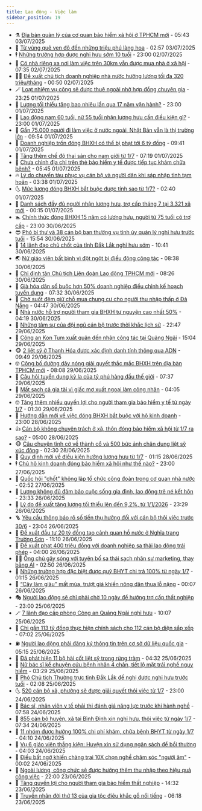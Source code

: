 ```yaml
---
title: Lao động - Việc làm
sidebar_position: 19
---
```


<!-- dantri-lao-dong-viec-lam:START -->
- ⚗️ [Địa bàn quản lý của cơ quan bảo hiểm xã hội ở TPHCM mới](https://dantri.com.vn/lao-dong-viec-lam/dia-ban-quan-ly-cua-co-quan-bao-hiem-xa-hoi-o-tphcm-moi-20250703123559261.htm) - 05:43 03/07/2025
- 🙉 [Từ vùng quê ven đô đến những triệu phú làng hoa](https://dantri.com.vn/lao-dong-viec-lam/tu-vung-que-ven-do-den-nhung-trieu-phu-lang-hoa-20250703085235129.htm) - 02:57 03/07/2025
- 🕴 [Những trường hợp được nghỉ hưu sớm 10 tuổi](https://dantri.com.vn/lao-dong-viec-lam/nhung-truong-hop-duoc-nghi-huu-som-10-tuoi-20250702163559596.htm) - 23:00 02/07/2025
- 🧐 [Có nhà riêng xa nơi làm việc trên 30km vẫn được mua nhà ở xã hội](https://dantri.com.vn/lao-dong-viec-lam/co-nha-rieng-xa-noi-lam-viec-tren-30km-van-duoc-mua-nha-o-xa-hoi-20250702121005119.htm) - 07:35 02/07/2025
- 🧑‍💻 [Đề xuất chủ tịch doanh nghiệp nhà nước hưởng lương tối đa 320 triệu/tháng](https://dantri.com.vn/lao-dong-viec-lam/de-xuat-chu-tich-doanh-nghiep-nha-nuoc-huong-luong-toi-da-320-trieuthang-20250630110957461.htm) - 00:50 02/07/2025
- 🪄 [Loạt nhiệm vụ công sẽ được thuê ngoài nhờ hợp đồng chuyên gia](https://dantri.com.vn/lao-dong-viec-lam/loat-nhiem-vu-cong-se-duoc-thue-ngoai-nho-hop-dong-chuyen-gia-20250702010915654.htm) - 23:25 01/07/2025
- 🦣 [Lương tối thiểu tăng bao nhiêu lần qua 17 năm vận hành?](https://dantri.com.vn/noi-vu/luong-toi-thieu-tang-bao-nhieu-lan-qua-17-nam-van-hanh-20250701113404965.htm) - 23:00 01/07/2025
- 🎡 [Lao động nam 60 tuổi, nữ 55 tuổi nhận lương hưu cần điều kiện gì?](https://dantri.com.vn/lao-dong-viec-lam/lao-dong-nam-60-tuoi-nu-55-tuoi-nhan-luong-huu-can-dieu-kien-gi-20250630200222934.htm) - 23:00 01/07/2025
- 🦍 [Gần 75.000 người đi làm việc ở nước ngoài, Nhật Bản vẫn là thị trường lớn](https://dantri.com.vn/lao-dong-viec-lam/gan-75000-nguoi-di-lam-viec-o-nuoc-ngoai-nhat-ban-van-la-thi-truong-lon-20250701164947459.htm) - 09:54 01/07/2025
- 🫶 [Doanh nghiệp trốn đóng BHXH có thể bị phạt tới 6 tỷ đồng](https://dantri.com.vn/lao-dong-viec-lam/doanh-nghiep-tron-dong-bhxh-co-the-bi-phat-toi-6-ty-dong-20250701103946062.htm) - 09:41 01/07/2025
- 🥸 [Tăng thêm chế độ thai sản cho nam giới từ 1/7](https://dantri.com.vn/lao-dong-viec-lam/tang-them-che-do-thai-san-cho-nam-gioi-tu-17-20250701115637559.htm) - 07:19 01/07/2025
- 🎡 [Chưa chỉnh địa chỉ trên thẻ bảo hiểm y tế được tiếp tục khám chữa bệnh?](https://dantri.com.vn/lao-dong-viec-lam/chua-chinh-dia-chi-tren-the-bao-hiem-y-te-duoc-tiep-tuc-kham-chua-benh-20250630160858312.htm) - 05:45 01/07/2025
- 🔥 [Lý do chuyến tàu phục vụ cán bộ và người dân khi sáp nhập tỉnh tạm hoãn](https://dantri.com.vn/lao-dong-viec-lam/ly-do-chuyen-tau-phuc-vu-can-bo-va-nguoi-dan-khi-sap-nhap-tinh-tam-hoan-20250701073509932.htm) - 03:38 01/07/2025
- 🌜 [Mức lương đóng BHXH bắt buộc được tính sao từ 1/7?](https://dantri.com.vn/lao-dong-viec-lam/muc-luong-dong-bhxh-bat-buoc-duoc-tinh-sao-tu-17-20250630153500199.htm) - 02:40 01/07/2025
- 🤭 [Danh sách đầy đủ người nhận lương hưu, trợ cấp tháng 7 tại 3.321 xã mới](https://dantri.com.vn/lao-dong-viec-lam/danh-sach-day-du-nguoi-nhan-luong-huu-tro-cap-thang-7-tai-3321-xa-moi-20250630162236673.htm) - 00:15 01/07/2025
- 🏊 [Chính thức đóng BHXH 15 năm có lương hưu, người từ 75 tuổi có trợ cấp](https://dantri.com.vn/lao-dong-viec-lam/chinh-thuc-dong-bhxh-15-nam-co-luong-huu-nguoi-tu-75-tuoi-co-tro-cap-20250629142733799.htm) - 23:00 30/06/2025
- 😎 [Phó bí thư và 38 cán bộ ban thường vụ tỉnh ủy quản lý nghỉ hưu trước tuổi](https://dantri.com.vn/lao-dong-viec-lam/pho-bi-thu-va-38-can-bo-ban-thuong-vu-tinh-uy-quan-ly-nghi-huu-truoc-tuoi-20250630190706206.htm) - 15:54 30/06/2025
- 🤖 [14 lãnh đạo chủ chốt của tỉnh Đắk Lắk nghỉ hưu sớm](https://dantri.com.vn/lao-dong-viec-lam/14-lanh-dao-chu-chot-cua-tinh-dak-lak-nghi-huu-som-20250630170951816.htm) - 10:41 30/06/2025
- 🌏 [Nữ giáo viên bất bình vì đột ngột bị điều động công tác](https://dantri.com.vn/lao-dong-viec-lam/nu-giao-vien-bat-binh-vi-dot-ngot-bi-dieu-dong-cong-tac-20250630150433925.htm) - 08:38 30/06/2025
- 🦏 [Chỉ định tân Chủ tịch Liên đoàn Lao động TPHCM mới](https://dantri.com.vn/lao-dong-viec-lam/chi-dinh-tan-chu-tich-lien-doan-lao-dong-tphcm-moi-20250630150628361.htm) - 08:26 30/06/2025
- 🤔 [Già hóa dân số buộc hơn 50% doanh nghiệp điều chỉnh kế hoạch tuyển dụng](https://dantri.com.vn/lao-dong-viec-lam/gia-hoa-dan-so-buoc-hon-50-doanh-nghiep-dieu-chinh-ke-hoach-tuyen-dung-20250630141444204.htm) - 07:32 30/06/2025
- 🌮 [Chờ suốt đêm giữ chỗ mua chung cư cho người thu nhập thấp ở Đà Nẵng](https://dantri.com.vn/lao-dong-viec-lam/cho-suot-dem-giu-cho-mua-chung-cu-cho-nguoi-thu-nhap-thap-o-da-nang-20250630112736351.htm) - 04:47 30/06/2025
- 💪 [Nhà nước hỗ trợ người tham gia BHXH tự nguyện cao nhất 50%](https://dantri.com.vn/lao-dong-viec-lam/nha-nuoc-ho-tro-nguoi-tham-gia-bhxh-tu-nguyen-cao-nhat-50-20250630111408523.htm) - 04:19 30/06/2025
- 💪 [Những tâm sự của đội ngũ cán bộ trước thời khắc lịch sử](https://dantri.com.vn/lao-dong-viec-lam/nhung-tam-su-cua-doi-ngu-can-bo-truoc-thoi-khac-lich-su-20250629191806972.htm) - 22:47 29/06/2025
- 🦒 [Công an Kon Tum xuất quân đến nhận công tác tại Quảng Ngãi](https://dantri.com.vn/lao-dong-viec-lam/cong-an-kon-tum-xuat-quan-den-nhan-cong-tac-tai-quang-ngai-20250629175236000.htm) - 15:04 29/06/2025
- 🐵 [2 liệt sỹ ở Thanh Hóa được xác định danh tính thông qua ADN](https://dantri.com.vn/lao-dong-viec-lam/2-liet-sy-o-thanh-hoa-duoc-xac-dinh-danh-tinh-thong-qua-adn-20250629164349719.htm) - 09:49 29/06/2025
- 🤓 [Công bố đường dây nóng giải quyết thắc mắc BHXH trên địa bàn TPHCM mới](https://dantri.com.vn/lao-dong-viec-lam/cong-bo-duong-day-nong-giai-quyet-thac-mac-bhxh-tren-dia-ban-tphcm-moi-20250629144843812.htm) - 08:08 29/06/2025
- 🧐 [Câu hỏi tuyển dụng kỳ lạ của tỷ phú hàng đầu thế giới](https://dantri.com.vn/lao-dong-viec-lam/cau-hoi-tuyen-dung-ky-la-cua-ty-phu-hang-dau-the-gioi-20250629093412943.htm) - 07:37 29/06/2025
- 💪 [Mất sạch cả gia tài vì giấc mơ xuất ngoại làm công nhân](https://dantri.com.vn/lao-dong-viec-lam/mat-sach-ca-gia-tai-vi-giac-mo-xuat-ngoai-lam-cong-nhan-20250629002346055.htm) - 04:05 29/06/2025
- 🤓 [Tăng thêm nhiều quyền lợi cho người tham gia bảo hiểm y tế từ ngày 1/7](https://dantri.com.vn/lao-dong-viec-lam/tang-them-nhieu-quyen-loi-cho-nguoi-tham-gia-bao-hiem-y-te-tu-ngay-17-20250628143226648.htm) - 01:30 29/06/2025
- 💯 [Hướng dẫn mới về việc đóng BHXH bắt buộc với hộ kinh doanh](https://dantri.com.vn/lao-dong-viec-lam/huong-dan-moi-ve-viec-dong-bhxh-bat-buoc-voi-ho-kinh-doanh-20250627231357067.htm) - 23:00 28/06/2025
- 👍 [Cán bộ không chuyên trách ở xã, thôn đóng bảo hiểm xã hội từ 1/7 ra sao?](https://dantri.com.vn/lao-dong-viec-lam/can-bo-khong-chuyen-trach-o-xa-thon-dong-bao-hiem-xa-hoi-tu-17-ra-sao-20250628110146269.htm) - 05:00 28/06/2025
- 🐵 [Câu chuyện tình cờ về thành cổ và 500 bức ảnh chân dung liệt sỹ xúc động](https://dantri.com.vn/lao-dong-viec-lam/cau-chuyen-tinh-co-ve-thanh-co-va-500-buc-anh-chan-dung-liet-sy-xuc-dong-20250627161942931.htm) - 02:30 28/06/2025
- 💂 [Quy định mới về điều kiện hưởng lương hưu từ 1/7](https://dantri.com.vn/lao-dong-viec-lam/quy-dinh-moi-ve-dieu-kien-huong-luong-huu-tu-17-20250627210850495.htm) - 01:15 28/06/2025
- 🕴 [Chủ hộ kinh doanh đóng bảo hiểm xã hội như thế nào?](https://dantri.com.vn/lao-dong-viec-lam/chu-ho-kinh-doanh-dong-bao-hiem-xa-hoi-nhu-the-nao-20250627185849184.htm) - 23:00 27/06/2025
- 👀 [Quốc hội &quot;chốt&quot; không lập tổ chức công đoàn trong cơ quan nhà nước](https://dantri.com.vn/lao-dong-viec-lam/quoc-hoi-chot-khong-lap-to-chuc-cong-doan-trong-co-quan-nha-nuoc-20250627094206310.htm) - 02:52 27/06/2025
- 🦄 [Lương không đủ đảm bảo cuộc sống gia đình, lao động trẻ né kết hôn](https://dantri.com.vn/lao-dong-viec-lam/luong-khong-du-dam-bao-cuoc-song-gia-dinh-lao-dong-tre-ne-ket-hon-20250626220955384.htm) - 23:33 26/06/2025
- 🔭 [Lý do đề xuất tăng lương tối thiểu lên đến 9,2%, từ 1/1/2026](https://dantri.com.vn/lao-dong-viec-lam/ly-do-de-xuat-tang-luong-toi-thieu-len-den-92-tu-112026-20250627060842390.htm) - 23:29 26/06/2025
- 🪜 [Yêu cầu thông báo rõ số tiền thụ hưởng đối với cán bộ thôi việc trước 30/6](https://dantri.com.vn/lao-dong-viec-lam/yeu-cau-thong-bao-ro-so-tien-thu-huong-doi-voi-can-bo-thoi-viec-truoc-306-20250626211224544.htm) - 23:04 26/06/2025
- 🌊 [Đề xuất đầu tư 20 tỷ đồng tạo cảnh quan hồ nước ở Nghĩa trang Trường Sơn](https://dantri.com.vn/lao-dong-viec-lam/de-xuat-dau-tu-20-ty-dong-tao-canh-quan-ho-nuoc-o-nghia-trang-truong-son-20250626161443493.htm) - 11:10 26/06/2025
- 💯 [Đề xuất phạt 400 triệu đồng với doanh nghiệp sa thải lao động trái phép](https://dantri.com.vn/lao-dong-viec-lam/de-xuat-phat-400-trieu-dong-voi-doanh-nghiep-sa-thai-lao-dong-trai-phep-20250625151256660.htm) - 04:00 26/06/2025
- 👨‍🏫 [Ông chủ gây sóng với tuyên bố sa thải sạch nhân sự marketing, thay bằng AI](https://dantri.com.vn/lao-dong-viec-lam/ong-chu-gay-song-voi-tuyen-bo-sa-thai-sach-nhan-su-marketing-thay-bang-ai-20250626090719731.htm) - 02:50 26/06/2025
- 🙉 [Những trường hợp đặc biệt được quỹ BHYT chi trả 100% từ ngày 1/7](https://dantri.com.vn/lao-dong-viec-lam/nhung-truong-hop-dac-biet-duoc-quy-bhyt-chi-tra-100-tu-ngay-17-20250625122040221.htm) - 01:15 26/06/2025
- 🦄 [“Cây làm giàu” mất mùa, trượt giá khiến nông dân thua lỗ nặng](https://dantri.com.vn/lao-dong-viec-lam/cay-lam-giau-mat-mua-truot-gia-khien-nong-dan-thua-lo-nang-20250625204705999.htm) - 00:07 26/06/2025
- 🎭 [Người lao động sẽ chỉ phải chờ 10 ngày để hưởng trợ cấp thất nghiệp](https://dantri.com.vn/lao-dong-viec-lam/nguoi-lao-dong-se-chi-phai-cho-10-ngay-de-huong-tro-cap-that-nghiep-20250625101339957.htm) - 23:00 25/06/2025
- 🪄 [7 lãnh đạo cấp phòng Công an Quảng Ngãi nghỉ hưu](https://dantri.com.vn/lao-dong-viec-lam/7-lanh-dao-cap-phong-cong-an-quang-ngai-nghi-huu-20250625161316000.htm) - 10:07 25/06/2025
- 🌁 [Chi gần 113 tỷ đồng thực hiện chính sách cho 112 cán bộ diện sắp xếp](https://dantri.com.vn/lao-dong-viec-lam/chi-gan-113-ty-dong-thuc-hien-chinh-sach-cho-112-can-bo-dien-sap-xep-20250625131555696.htm) - 07:02 25/06/2025
- ⛽️ [Người lao động phải đăng ký thông tin trên cơ sở dữ liệu quốc gia](https://dantri.com.vn/lao-dong-viec-lam/nguoi-lao-dong-phai-dang-ky-thong-tin-tren-co-so-du-lieu-quoc-gia-20250624143716891.htm) - 05:15 25/06/2025
- 🤩 [Đã phát hiện 11 bộ hài cốt liệt sỹ trong rừng tràm](https://dantri.com.vn/lao-dong-viec-lam/da-phat-hien-11-bo-hai-cot-liet-sy-trong-rung-tram-20250625103941727.htm) - 04:32 25/06/2025
- 🌝 [Nữ bác sĩ kể chuyện cứu bệnh nhân 4 chân, tiết lộ mặt trái nghề nguy hiểm](https://dantri.com.vn/lao-dong-viec-lam/nu-bac-si-ke-chuyen-cuu-benh-nhan-4-chan-tiet-lo-mat-trai-nghe-nguy-hiem-20250624105742335.htm) - 03:29 25/06/2025
- 🤗 [Phó Chủ tịch Thường trực tỉnh Đắk Lắk đề nghị được nghỉ hưu trước tuổi](https://dantri.com.vn/lao-dong-viec-lam/pho-chu-tich-thuong-truc-tinh-dak-lak-de-nghi-duoc-nghi-huu-truoc-tuoi-20250625083554968.htm) - 02:08 25/06/2025
- 🌜 [520 cán bộ xã, phường sẽ được giải quyết thôi việc từ 1/7](https://dantri.com.vn/lao-dong-viec-lam/520-can-bo-xa-phuong-se-duoc-giai-quyet-thoi-viec-tu-17-20250624175431686.htm) - 23:00 24/06/2025
- 👀 [Bác sĩ, nhân viên y tế phải thi đánh giá năng lực trước khi hành nghề](https://dantri.com.vn/lao-dong-viec-lam/bac-si-nhan-vien-y-te-phai-thi-danh-gia-nang-luc-truoc-khi-hanh-nghe-20250624133148978.htm) - 07:58 24/06/2025
- 🫣 [855 cán bộ huyện, xã tại Bình Định xin nghỉ hưu, thôi việc từ ngày 1/7](https://dantri.com.vn/lao-dong-viec-lam/855-can-bo-huyen-xa-tai-binh-dinh-xin-nghi-huu-thoi-viec-tu-ngay-17-20250624125057277.htm) - 07:34 24/06/2025
- 🧠 [11 nhóm được hưởng 100% chi phí khám, chữa bệnh BHYT từ ngày 1/7](https://dantri.com.vn/lao-dong-viec-lam/11-nhom-duoc-huong-100-chi-phi-kham-chua-benh-bhyt-tu-ngay-17-20250624105454371.htm) - 04:10 24/06/2025
- 🎊 [Vụ 6 giáo viên thắng kiện: Huyện xin sử dụng ngân sách để bồi thường](https://dantri.com.vn/lao-dong-viec-lam/vu-6-giao-vien-thang-kien-huyen-xin-su-dung-ngan-sach-de-boi-thuong-20250624105050692.htm) - 04:03 24/06/2025
- 🧰 [Điều bất ngờ khiến chàng trai 10X chọn nghề chăm sóc &quot;người âm&quot;](https://dantri.com.vn/lao-dong-viec-lam/dieu-bat-ngo-khien-chang-trai-10x-chon-nghe-cham-soc-nguoi-am-20250624064403532.htm) - 00:02 24/06/2025
- 🐘 [Ngoài lương, công chức sẽ được hưởng thêm thu nhập theo hiệu quả công việc](https://dantri.com.vn/noi-vu/ngoai-luong-cong-chuc-se-duoc-huong-them-thu-nhap-theo-hieu-qua-cong-viec-20250623175047719.htm) - 22:00 23/06/2025
- 🥳 [Tăng quyền lợi cho người tham gia bảo hiểm thất nghiệp](https://dantri.com.vn/lao-dong-viec-lam/tang-quyen-loi-cho-nguoi-tham-gia-bao-hiem-that-nghiep-20250623122158763.htm) - 14:32 23/06/2025
- 🐎 [Truyền nhân đời thứ 13 của gia tộc điêu khắc gỗ nổi tiếng](https://dantri.com.vn/lao-dong-viec-lam/truyen-nhan-doi-thu-13-cua-gia-toc-dieu-khac-go-noi-tieng-20250622080803934.htm) - 06:18 23/06/2025<!-- dantri-lao-dong-viec-lam:END -->
